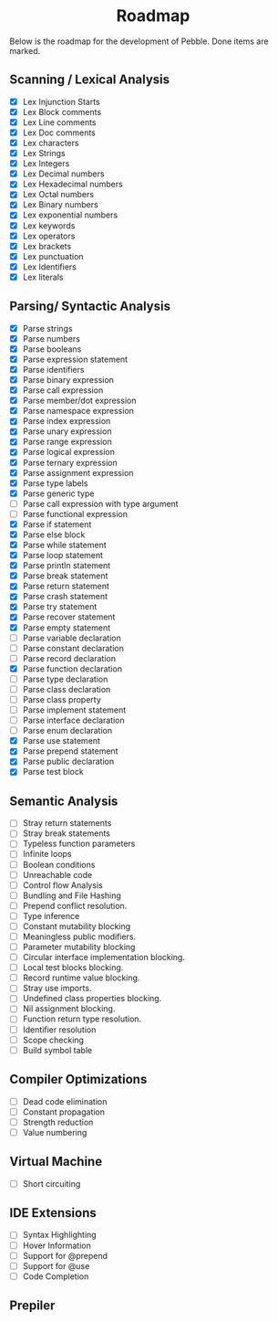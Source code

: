 <h1 align=center>Roadmap</h1>
Below is the roadmap for the development of Pebble. Done items are marked.

## Scanning / Lexical Analysis

-   [x] Lex Injunction Starts
-   [x] Lex Block comments
-   [x] Lex Line comments
-   [x] Lex Doc comments
-   [x] Lex characters
-   [x] Lex Strings
-   [x] Lex Integers
-   [x] Lex Decimal numbers
-   [x] Lex Hexadecimal numbers
-   [x] Lex Octal numbers
-   [x] Lex Binary numbers
-   [x] Lex exponential numbers
-   [x] Lex keywords
-   [x] Lex operators
-   [x] Lex brackets
-   [x] Lex punctuation
-   [x] Lex Identifiers
-   [x] Lex literals

## Parsing/ Syntactic Analysis

-   [x] Parse strings
-   [x] Parse numbers
-   [x] Parse booleans
-   [x] Parse expression statement
-   [x] Parse identifiers
-   [x] Parse binary expression
-   [x] Parse call expression
-   [x] Parse member/dot expression
-   [x] Parse namespace expression
-   [x] Parse index expression
-   [x] Parse unary expression
-   [x] Parse range expression
-   [x] Parse logical expression
-   [x] Parse ternary expression
-   [x] Parse assignment expression
-   [x] Parse type labels
-   [x] Parse generic type
-   [ ] Parse call expression with type argument
-   [ ] Parse functional expression
-   [x] Parse if statement
-   [x] Parse else block
-   [x] Parse while statement
-   [x] Parse loop statement
-   [x] Parse println statement
-   [x] Parse break statement
-   [x] Parse return statement
-   [x] Parse crash statement
-   [x] Parse try statement
-   [x] Parse recover statement
-   [x] Parse empty statement
-   [ ] Parse variable declaration
-   [ ] Parse constant declaration
-   [ ] Parse record declaration
-   [x] Parse function declaration
-   [ ] Parse type declaration
-   [ ] Parse class declaration
-   [ ] Parse class property
-   [ ] Parse implement statement
-   [ ] Parse interface declaration
-   [ ] Parse enum declaration
-   [x] Parse use statement
-   [x] Parse prepend statement
-   [x] Parse public declaration
-   [x] Parse test block

## Semantic Analysis

-   [ ] Stray return statements
-   [ ] Stray break statements
-   [ ] Typeless function parameters
-   [ ] Infinite loops
-   [ ] Boolean conditions
-   [ ] Unreachable code
-   [ ] Control flow Analysis
-   [ ] Bundling and File Hashing
-   [ ] Prepend conflict resolution.
-   [ ] Type inference
-   [ ] Constant mutability blocking
-   [ ] Meaningless public modifiers.
-   [ ] Parameter mutability blocking
-   [ ] Circular interface implementation blocking.
-   [ ] Local test blocks blocking.
-   [ ] Record runtime value blocking.
-   [ ] Stray use imports.
-   [ ] Undefined class properties blocking.
-   [ ] Nil assignment blocking.
-   [ ] Function return type resolution.
-   [ ] Identifier resolution
-   [ ] Scope checking
-   [ ] Build symbol table

## Compiler Optimizations

-   [ ] Dead code elimination
-   [ ] Constant propagation
-   [ ] Strength reduction
-   [ ] Value numbering

## Virtual Machine

-   [ ] Short circuiting

## IDE Extensions

-   [ ] Syntax Highlighting
-   [ ] Hover Information
-   [ ] Support for @prepend
-   [ ] Support for @use
-   [ ] Code Completion

## Prepiler
